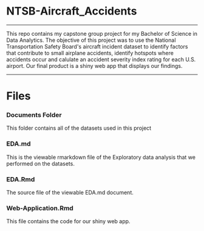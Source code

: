 # NTSB-Aircraft_Accidents
-------------------------

This repo contains my capstone group project for my Bachelor of Science in Data Analytics. The objective of this project was to use the National Transportation Safety Board's aircraft incident dataset to identify factors that contribute to small airplane accidents, identify hotspots where accidents occur and calulate an accident severity index rating for each U.S. airport. Our final product is a shiny web app that displays our findings.

-------------------------

# Files
### Documents Folder
This folder contains all of the datasets used in this project

### EDA.md
This is the viewable rmarkdown file of the Exploratory data analysis that we performed on the datasets.

### EDA.Rmd
The source file of the viewable EDA.md document.

### Web-Application.Rmd
This file contains the code for our shiny web app.

